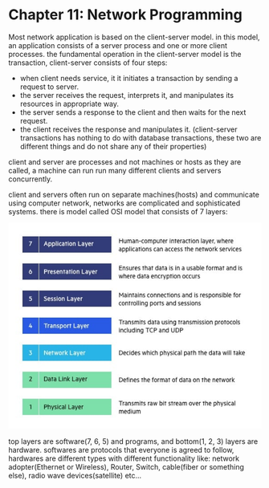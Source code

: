 # Chapter 11: Network Programming

Most network application is based on the client-server model. in this model, an application consists of a server process and one or more client processes.
the fundamental operation in the client-server model is the transaction, client-server consists of four steps:
- when client needs service, it it initiates a transaction by sending a request to server.
- the server receives the request, interprets it, and manipulates its resources in appropriate way.
- the server sends a response to the client and then waits for the next request.
- the client receives the response and manipulates it.
(client-server transactions has nothing to do with database transactions, these two are different things and do not share any of their properties)

client and server are processes and not machines or hosts as they are called, a machine can run run many different clients and servers concurrently.


client and servers often run on separate machines(hosts) and communicate using computer network, networks are complicated and sophisticated systems.
there is model called OSI model that consists of 7 layers:

![OSI model](assets/OSI-7-layers.jpg)

top layers are software(7, 6, 5) and programs, and bottom(1, 2, 3) layers are hardware.
softwares are protocols that everyone is agreed to follow, hardwares are different types with different functionality like: network adopter(Ethernet or Wireless), Router, Switch, cable(fiber or something else), radio wave devices(satellite) etc...


